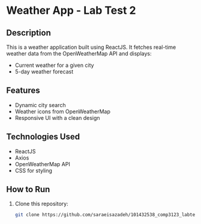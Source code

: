 # Weather App - Lab Test 2

## Description
This is a weather application built using ReactJS. It fetches real-time weather data from the OpenWeatherMap API and displays:
- Current weather for a given city
- 5-day weather forecast

## Features
- Dynamic city search
- Weather icons from OpenWeatherMap
- Responsive UI with a clean design

## Technologies Used
- ReactJS
- Axios
- OpenWeatherMap API
- CSS for styling

## How to Run
1. Clone this repository:
   ```bash
   git clone https://github.com/saraeisazadeh/101432538_comp3123_labtest2.git

